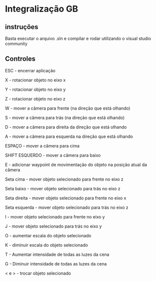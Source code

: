 # Integralização GB
 
## instruções
 
Basta executar o arquivo .sln e compilar e rodar utilizando o visual studio community
 
## Controles
 
ESC - encerrar aplicação
 
X - rotacionar objeto no eixo x
 
Y - rotacionar objeto no eixo y
 
Z - rotacionar objeto no eixo z
 
W - mover a câmera para frente (na direção que está olhando)
 
S - mover a câmera para trás (na direção que está olhando)
 
D - mover a câmera para direita da direção que está olhando
 
A - mover a câmera para esquerda na direção que está olhando
 
ESPAÇO - mover a câmera para cima
 
SHIFT ESQUERDO - mover a câmera para baixo
 
E - adicionar waypoint de movimentação do objeto na posição atual da câmera
 
Seta cima - mover objeto selecionado para frente no eixo z
 
Seta baixo - mover objeto selecionado para trás no eixo z
 
Seta direita - mover objeto selecionado para frente no eixo x
 
Seta esquerda - mover objeto selecionado para trás no eixo z
 
I - mover objeto selecionado para frente no eixo y
 
J - mover objeto selecionado para trás no eixo y
 
O - aumentar escala do objeto selecionado
 
K - diminuir escala do objeto selecionado
 
T - Aumentar intensidade de todas as luzes da cena
 
G - Diminuir intensidade de todas as luzes da cena
 
< e > - trocar objeto selecionado
 
